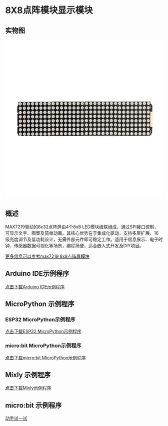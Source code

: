 # 8X8点阵模块显示模块

## 实物图

![实物图](picture/max7289_8x32.jpg)

## 概述

MAX7219驱动的8x32点阵屏由4个8x8 LED模块级联组成，通过SPI接口控制，可显示文字、图案及简单动画。其核心优势在于集成化驱动，支持多屏扩展、16级亮度调节及低功耗设计，无需外部元件即可稳定工作。适用于信息展示、电子时钟、传感器数据可视化等场景，编程简便，适合嵌入式开发及DIY项目。

[更多信息可以参考max7219 8x8点阵屏模块](zh-cn/ph2.0_sensors/displayers/8x8_dot_matrix/8x8LedDisplay.md)

## Arduino IDE示例程序

<a href="zh-cn/ph2.0_sensors/displayers/8x32_dot_matrix/8x32_dot_matrix.zip" download>点击下载Arduino IDE示例程序</a>

## MicroPython 示例程序

### ESP32 MicroPython示例程序

<a href="zh-cn/ph2.0_sensors/displayers/8x32_dot_matrix/8x32_dot_matrix_esp32_micropython.zip" download>点击下载ESP32 MicroPython示例程序</a>

### micro:bit MicroPython示例程序

<a href="zh-cn/ph2.0_sensors/displayers/8x32_dot_matrix/microbit_max7219_micropython.zip" download>点击下载micro:bit MicroPython示例程序</a>

## Mixly 示例程序

<a href="zh-cn/ph2.0_sensors/displayers/8x32_dot_matrix/max7219_mixly.zip" download>点击下载Mixly示例程序</a>

## micro:bit 示例程序

[动手试一试](https://makecode.microbit.org/S47114-53129-37900-76795)
